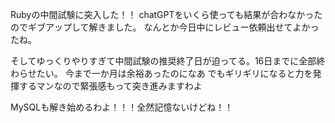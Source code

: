 Rubyの中間試験に突入した！！
chatGPTをいくら使っても結果が合わなかったのでギブアップして解きました。
なんとか今日中にレビュー依頼出せてよかったね。

そしてゆっくりやりすぎて中間試験の推奨終了日が迫ってる。16日までに全部終わらせたい。
今まで一か月は余裕あったのになあ
でもギリギリになると力を発揮するマンなので緊張感もって突き進みますわよ

MySQLも解き始めるわよ！！！全然記憶ないけどね！！